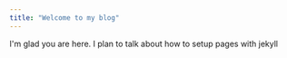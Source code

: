 ```yaml
---
title: "Welcome to my blog"
---
```


I'm glad you are here. I plan to talk about how to setup pages with jekyll
